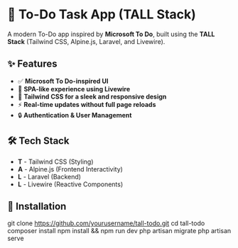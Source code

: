 # 📝 To-Do Task App (TALL Stack)

A modern To-Do app inspired by **Microsoft To Do**, built using the **TALL Stack** (Tailwind CSS, Alpine.js, Laravel, and Livewire).  

## ✨ Features
- ✅ **Microsoft To Do-inspired UI**
- 🚀 **SPA-like experience using Livewire**
- 🎨 **Tailwind CSS for a sleek and responsive design**
- ⚡ **Real-time updates without full page reloads**
- 🔒 **Authentication & User Management**

## 🛠️ Tech Stack
- **T** - Tailwind CSS (Styling)
- **A** - Alpine.js (Frontend Interactivity)
- **L** - Laravel (Backend)
- **L** - Livewire (Reactive Components)

## 📌 Installation

git clone https://github.com/yourusername/tall-todo.git
cd tall-todo
composer install
npm install && npm run dev
php artisan migrate 
php artisan serve
